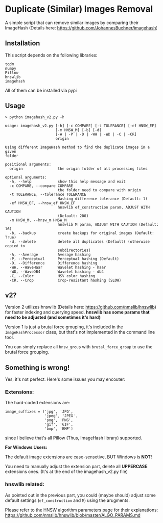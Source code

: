 # Duplicate (Similar) Images Removal

A simple script that can remove similar images by comparing their ImageHash (Details here: https://github.com/JohannesBuchner/imagehash)

## Installation
This script depends on the following libraries:
```
tqdm
numpy
Pillow
hnswlib
imagehash
```
All of them can be installed via pypi

## Usage 
```
> python imagehash_v2.py -h

usage: imagehash_v2.py [-h] [-c COMPARE] [-t TOLERANCE] [-ef HNSW_EF]
                       [-m HNSW_M] [-b] [-d]
                       [-A | -P | -D | -WH | -WD | -C | -CR]
                       origin

Using different ImageHash method to find the duplicate images in a given
folder

positional arguments:
  origin                the origin folder of all processing files

optional arguments:
  -h, --help            show this help message and exit
  -c COMPARE, --compare COMPARE
                        the folder need to compare with origin
  -t TOLERANCE, --tolerance TOLERANCE
                        Hashing difference tolerance (Default: 1)
  -ef HNSW_EF, --hnsw_ef HNSW_EF
                        hnswlib ef_construction param, ADJUST WITH CAUTION
                        (Default: 200)
  -m HNSW_M, --hnsw_m HNSW_M
                        hnswlib M param, ADJUST WITH CAUTION (Default: 16)
  -b, --backup          create backups for original images (Default: True)
  -d, --delete          delete all duplicates (Default) (otherwise copied to
                        subdirectories)
  -A, --Average         Average hashing
  -P, --Perceptual      Perceptual hashing (Default)
  -D, --Difference      Difference hashing
  -WH, --WaveHaar       Wavelet hashing - haar
  -WD, --WaveDB4        Wavelet hashing - db4
  -C, --Color           HSV color hashing
  -CR, --Crop           Crop-resistant hashing (SLOW)
```

## v2?
Version 2 utilizes hnswlib (Details here: https://github.com/nmslib/hnswlib) for faster indexing and querying speed.
**hnswlib has some params that need to be adjusted (and sometimes it's hard)**

Version 1 is just a brutal force grouping, 
it's included in the `ImageHashProcessor` class, 
but that's not implemented in the command line tool.

You can simply replace all `hnsw_group` with `brutal_force_group` to use the brutal force grouping.

## Something is wrong!
Yes, it's not perfect. Here's some issues you may encouter:

### Extensions:
The hard-coded extensions are: 
```
image_suffixes = ('jpg', 'JPG',
                  'jpeg', 'JPEG',
                  'png', 'PNG',
                  'gif', 'GIF',
                  'bmp', 'BMP')
```
since I believe that's all Pillow (Thus, ImageHash library) supported.

**For Windows Users:**

The default image extensions are case-sensetive, BUT Windows is **NOT**!

You need to manually adjust the extension part, delete all **UPPERCASE** extensions ones.
(It's at the end of the imagehash_v2.py file)

### hnswlib related:
As pointed out in the previous part, you could (maybe should) adjust some default settings (`ef_construction` and `M`) using the arugments.

Please refer to the HNSW algorithm parameters page for their explanations: https://github.com/nmslib/hnswlib/blob/master/ALGO_PARAMS.md